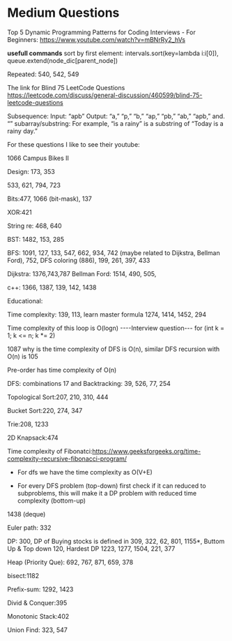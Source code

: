 # Medium Questions

Top 5 Dynamic Programming Patterns for Coding Interviews - For Beginners: https://www.youtube.com/watch?v=mBNrRy2_hVs

**usefull commands**
sort by first element: intervals.sort(key=lambda i:i[0]), 
queue.extend(node_dic[parent_node])

Repeated: 540, 542, 549

The link for Blind 75 LeetCode Questions
https://leetcode.com/discuss/general-discussion/460599/blind-75-leetcode-questions

Subsequence: Input: “apb” Output: “a,” “p,” “b,” “ap,” “pb,” “ab,” “apb,” and. “” 
subarray/substring: For example, “is a rainy” is a substring of “Today is a rainy day.”

For these questions I like to see their youtube:

1066 Campus Bikes II

Design: 173, 353

533, 621, 794, 723

Bits:477, 1066 (bit-mask), 137

XOR:421

String re: 468, 640

BST: 1482, 153, 285

BFS: 1091, 127, 133, 547, 662, 934, 742 (maybe related to Dijkstra, Bellman Ford), 752, DFS coloring (886), 199, 261, 397, 433 

Dijkstra: 1376,743,787  Bellman Ford: 1514, 490, 505, 

c++: 1366, 1387, 139, 142, 1438

Educational:

Time complexity: 139, 113, learn master formula 1274, 1414, 1452, 294

Time complexity of this loop is O(logn) ----Interview question---  for (int k = 1; k <= n; k *= 2)

1087 why is the time complexity of DFS is O(n), similar DFS recursion with O(n) is 105

Pre-order has time complexity of O(n)

DFS: combinations 17 and Backtracking: 39, 526, 77, 254

Topological Sort:207, 210, 310, 444

Bucket Sort:220, 274, 347

Trie:208, 1233

2D Knapsack:474

Time complexity of Fibonatci:https://www.geeksforgeeks.org/time-complexity-recursive-fibonacci-program/

- For dfs we have the time complexity as O(V+E)

- For every DFS problem (top-down) first check if it can reduced to subproblems, this will make it a DP problem with reduced time complexity (bottom-up)

1438 (deque)

Euler path: 332

DP: 300, DP of Buying stocks is defined in 309, 322, 62, 801, 1155*, Buttom Up & Top down 120, Hardest DP 1223, 1277, 1504, 221, 377

Heap (Priority Que): 692, 767, 871, 659, 378

bisect:1182

Prefix-sum: 1292, 1423

Divid & Conquer:395

Monotonic Stack:402

Union Find: 323, 547
